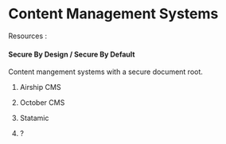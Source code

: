 # Content Management Systems

Resources :  


#### Secure By Design / Secure By Default

Content mangement systems with a secure document root.  


1. Airship CMS

2. October CMS

3. Statamic

4. ?

